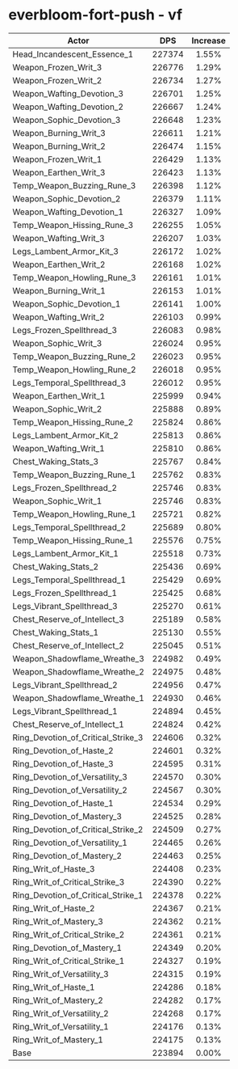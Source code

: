 # everbloom-fort-push - vf
| Actor | DPS | Increase |
|---|:---:|:---:|
|Head_Incandescent_Essence_1|227374|1.55%|
|Weapon_Frozen_Writ_3|226776|1.29%|
|Weapon_Frozen_Writ_2|226734|1.27%|
|Weapon_Wafting_Devotion_3|226701|1.25%|
|Weapon_Wafting_Devotion_2|226667|1.24%|
|Weapon_Sophic_Devotion_3|226648|1.23%|
|Weapon_Burning_Writ_3|226611|1.21%|
|Weapon_Burning_Writ_2|226474|1.15%|
|Weapon_Frozen_Writ_1|226429|1.13%|
|Weapon_Earthen_Writ_3|226423|1.13%|
|Temp_Weapon_Buzzing_Rune_3|226398|1.12%|
|Weapon_Sophic_Devotion_2|226379|1.11%|
|Weapon_Wafting_Devotion_1|226327|1.09%|
|Temp_Weapon_Hissing_Rune_3|226255|1.05%|
|Weapon_Wafting_Writ_3|226207|1.03%|
|Legs_Lambent_Armor_Kit_3|226172|1.02%|
|Weapon_Earthen_Writ_2|226168|1.02%|
|Temp_Weapon_Howling_Rune_3|226161|1.01%|
|Weapon_Burning_Writ_1|226153|1.01%|
|Weapon_Sophic_Devotion_1|226141|1.00%|
|Weapon_Wafting_Writ_2|226103|0.99%|
|Legs_Frozen_Spellthread_3|226083|0.98%|
|Weapon_Sophic_Writ_3|226024|0.95%|
|Temp_Weapon_Buzzing_Rune_2|226023|0.95%|
|Temp_Weapon_Howling_Rune_2|226018|0.95%|
|Legs_Temporal_Spellthread_3|226012|0.95%|
|Weapon_Earthen_Writ_1|225999|0.94%|
|Weapon_Sophic_Writ_2|225888|0.89%|
|Temp_Weapon_Hissing_Rune_2|225824|0.86%|
|Legs_Lambent_Armor_Kit_2|225813|0.86%|
|Weapon_Wafting_Writ_1|225810|0.86%|
|Chest_Waking_Stats_3|225767|0.84%|
|Temp_Weapon_Buzzing_Rune_1|225762|0.83%|
|Legs_Frozen_Spellthread_2|225746|0.83%|
|Weapon_Sophic_Writ_1|225746|0.83%|
|Temp_Weapon_Howling_Rune_1|225721|0.82%|
|Legs_Temporal_Spellthread_2|225689|0.80%|
|Temp_Weapon_Hissing_Rune_1|225576|0.75%|
|Legs_Lambent_Armor_Kit_1|225518|0.73%|
|Chest_Waking_Stats_2|225436|0.69%|
|Legs_Temporal_Spellthread_1|225429|0.69%|
|Legs_Frozen_Spellthread_1|225425|0.68%|
|Legs_Vibrant_Spellthread_3|225270|0.61%|
|Chest_Reserve_of_Intellect_3|225189|0.58%|
|Chest_Waking_Stats_1|225130|0.55%|
|Chest_Reserve_of_Intellect_2|225045|0.51%|
|Weapon_Shadowflame_Wreathe_3|224982|0.49%|
|Weapon_Shadowflame_Wreathe_2|224975|0.48%|
|Legs_Vibrant_Spellthread_2|224956|0.47%|
|Weapon_Shadowflame_Wreathe_1|224930|0.46%|
|Legs_Vibrant_Spellthread_1|224894|0.45%|
|Chest_Reserve_of_Intellect_1|224824|0.42%|
|Ring_Devotion_of_Critical_Strike_3|224606|0.32%|
|Ring_Devotion_of_Haste_2|224601|0.32%|
|Ring_Devotion_of_Haste_3|224595|0.31%|
|Ring_Devotion_of_Versatility_3|224570|0.30%|
|Ring_Devotion_of_Versatility_2|224567|0.30%|
|Ring_Devotion_of_Haste_1|224534|0.29%|
|Ring_Devotion_of_Mastery_3|224525|0.28%|
|Ring_Devotion_of_Critical_Strike_2|224509|0.27%|
|Ring_Devotion_of_Versatility_1|224465|0.26%|
|Ring_Devotion_of_Mastery_2|224463|0.25%|
|Ring_Writ_of_Haste_3|224408|0.23%|
|Ring_Writ_of_Critical_Strike_3|224390|0.22%|
|Ring_Devotion_of_Critical_Strike_1|224378|0.22%|
|Ring_Writ_of_Haste_2|224367|0.21%|
|Ring_Writ_of_Mastery_3|224362|0.21%|
|Ring_Writ_of_Critical_Strike_2|224361|0.21%|
|Ring_Devotion_of_Mastery_1|224349|0.20%|
|Ring_Writ_of_Critical_Strike_1|224327|0.19%|
|Ring_Writ_of_Versatility_3|224315|0.19%|
|Ring_Writ_of_Haste_1|224286|0.18%|
|Ring_Writ_of_Mastery_2|224282|0.17%|
|Ring_Writ_of_Versatility_2|224268|0.17%|
|Ring_Writ_of_Versatility_1|224176|0.13%|
|Ring_Writ_of_Mastery_1|224175|0.13%|
|Base|223894|0.00%|
